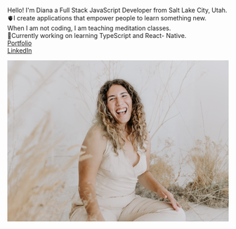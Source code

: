 Hello! I'm Diana a Full Stack JavaScript Developer from Salt Lake City, Utah. <br/>
:anatomical_heart:I create applications that empower people to learn something new.<br/> When I am not coding, I am teaching meditation classes.
<br/>
:brain:Currently working on learning TypeScript and React- Native.<br/>
[Portfolio](https://dianaibarradev.com/)<br/>
[LinkedIn](https://www.linkedin.com/in/dianaibarrathedev/)

![Screenshot](photoo.png)



